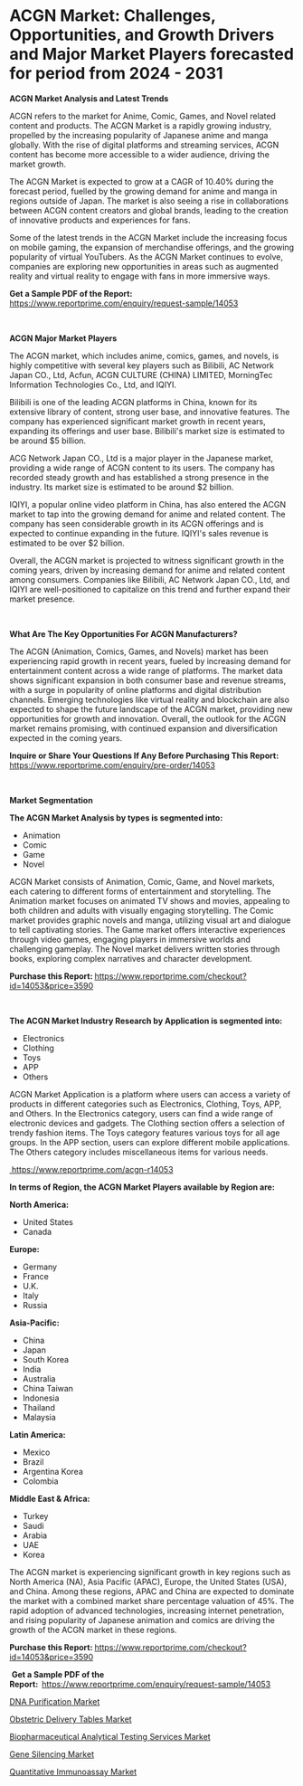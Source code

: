<p><h1>ACGN Market: Challenges, Opportunities, and Growth Drivers and Major Market Players forecasted for period from 2024 - 2031</h1></p><p><strong>ACGN Market Analysis and Latest Trends</strong></p>
<p><p>ACGN refers to the market for Anime, Comic, Games, and Novel related content and products. The ACGN Market is a rapidly growing industry, propelled by the increasing popularity of Japanese anime and manga globally. With the rise of digital platforms and streaming services, ACGN content has become more accessible to a wider audience, driving the market growth.</p><p>The ACGN Market is expected to grow at a CAGR of 10.40% during the forecast period, fuelled by the growing demand for anime and manga in regions outside of Japan. The market is also seeing a rise in collaborations between ACGN content creators and global brands, leading to the creation of innovative products and experiences for fans.</p><p>Some of the latest trends in the ACGN Market include the increasing focus on mobile gaming, the expansion of merchandise offerings, and the growing popularity of virtual YouTubers. As the ACGN Market continues to evolve, companies are exploring new opportunities in areas such as augmented reality and virtual reality to engage with fans in more immersive ways.</p></p>
<p><strong>Get a Sample PDF of the Report:&nbsp;</strong> <a href="https://www.reportprime.com/enquiry/request-sample/14053">https://www.reportprime.com/enquiry/request-sample/14053</a></p>
<p>&nbsp;</p>
<p><strong>ACGN Major Market Players</strong></p>
<p><p>The ACGN market, which includes anime, comics, games, and novels, is highly competitive with several key players such as Bilibili, AC Network Japan CO., Ltd, Acfun, ACGN CULTURE (CHINA) LIMITED, MorningTec Information Technologies Co., Ltd, and IQIYI. </p><p>Bilibili is one of the leading ACGN platforms in China, known for its extensive library of content, strong user base, and innovative features. The company has experienced significant market growth in recent years, expanding its offerings and user base. Bilibili's market size is estimated to be around $5 billion.</p><p>ACG Network Japan CO., Ltd is a major player in the Japanese market, providing a wide range of ACGN content to its users. The company has recorded steady growth and has established a strong presence in the industry. Its market size is estimated to be around $2 billion.</p><p>IQIYI, a popular online video platform in China, has also entered the ACGN market to tap into the growing demand for anime and related content. The company has seen considerable growth in its ACGN offerings and is expected to continue expanding in the future. IQIYI's sales revenue is estimated to be over $2 billion.</p><p>Overall, the ACGN market is projected to witness significant growth in the coming years, driven by increasing demand for anime and related content among consumers. Companies like Bilibili, AC Network Japan CO., Ltd, and IQIYI are well-positioned to capitalize on this trend and further expand their market presence.</p></p>
<p>&nbsp;</p>
<p><strong>What Are The Key Opportunities For ACGN Manufacturers?</strong></p>
<p><p>The ACGN (Animation, Comics, Games, and Novels) market has been experiencing rapid growth in recent years, fueled by increasing demand for entertainment content across a wide range of platforms. The market data shows significant expansion in both consumer base and revenue streams, with a surge in popularity of online platforms and digital distribution channels. Emerging technologies like virtual reality and blockchain are also expected to shape the future landscape of the ACGN market, providing new opportunities for growth and innovation. Overall, the outlook for the ACGN market remains promising, with continued expansion and diversification expected in the coming years.</p></p>
<p><strong>Inquire or Share Your Questions If Any Before Purchasing This Report:</strong> <a href="https://www.reportprime.com/enquiry/pre-order/14053">https://www.reportprime.com/enquiry/pre-order/14053</a></p>
<p>&nbsp;</p>
<p><strong>Market Segmentation</strong></p>
<p><strong>The ACGN Market Analysis by types is segmented into:</strong></p>
<p><ul><li>Animation</li><li>Comic</li><li>Game</li><li>Novel</li></ul></p>
<p><p>ACGN Market consists of Animation, Comic, Game, and Novel markets, each catering to different forms of entertainment and storytelling. The Animation market focuses on animated TV shows and movies, appealing to both children and adults with visually engaging storytelling. The Comic market provides graphic novels and manga, utilizing visual art and dialogue to tell captivating stories. The Game market offers interactive experiences through video games, engaging players in immersive worlds and challenging gameplay. The Novel market delivers written stories through books, exploring complex narratives and character development.</p></p>
<p><strong>Purchase this Report:&nbsp;</strong><a href="https://www.reportprime.com/checkout?id=14053&price=3590">https://www.reportprime.com/checkout?id=14053&price=3590</a></p>
<p>&nbsp;</p>
<p><strong>The ACGN Market Industry Research by Application is segmented into:</strong></p>
<p><ul><li>Electronics</li><li>Clothing</li><li>Toys</li><li>APP</li><li>Others</li></ul></p>
<p><p>ACGN Market Application is a platform where users can access a variety of products in different categories such as Electronics, Clothing, Toys, APP, and Others. In the Electronics category, users can find a wide range of electronic devices and gadgets. The Clothing section offers a selection of trendy fashion items. The Toys category features various toys for all age groups. In the APP section, users can explore different mobile applications. The Others category includes miscellaneous items for various needs.</p></p>
<p><a href="https://www.reportprime.com/acgn-r14053">&nbsp;https://www.reportprime.com/acgn-r14053</a></p>
<p><strong>In terms of Region, the ACGN Market Players available by Region are:</strong></p>
<p>
    <p> <strong> North America: </strong>
        <ul>
            <li>United States</li>
            <li>Canada</li>
        </ul>
        </p> 
    <p> <strong> Europe: </strong>
        <ul>
            <li>Germany</li>
            <li>France</li>
            <li>U.K.</li>
            <li>Italy</li>
            <li>Russia</li>
        </ul>
        </p> 
    <p> <strong> Asia-Pacific: </strong>
        <ul>
            <li>China</li>
            <li>Japan</li>
            <li>South Korea</li>
            <li>India</li>
            <li>Australia</li>
            <li>China Taiwan</li>
            <li>Indonesia</li>
            <li>Thailand</li>
            <li>Malaysia</li>
        </ul>
        </p> 
    <p> <strong> Latin America: </strong>
        <ul>
            <li>Mexico</li>
            <li>Brazil</li>
            <li>Argentina Korea</li>
            <li>Colombia</li>
        </ul>
        </p> 
    <p> <strong> Middle East & Africa: </strong>
        <ul>
            <li>Turkey</li>
            <li>Saudi</li>
            <li>Arabia</li>
            <li>UAE</li>
            <li>Korea</li>
        </ul>
    </p>
    </p>
<p><p>The ACGN market is experiencing significant growth in key regions such as North America (NA), Asia Pacific (APAC), Europe, the United States (USA), and China. Among these regions, APAC and China are expected to dominate the market with a combined market share percentage valuation of 45%. The rapid adoption of advanced technologies, increasing internet penetration, and rising popularity of Japanese animation and comics are driving the growth of the ACGN market in these regions.</p></p>
<p><strong>Purchase this Report: </strong><a href="https://www.reportprime.com/checkout?id=14053&price=3590">https://www.reportprime.com/checkout?id=14053&price=3590</a></p>
<p>&nbsp;<strong>Get a Sample PDF of the Report:&nbsp;&nbsp;</strong><a href="https://www.reportprime.com/enquiry/request-sample/14053">https://www.reportprime.com/enquiry/request-sample/14053</a></p>
<p><strong></strong></p>
<p><p><a href="https://github.com/Krdamani25/Market-Research-Report-List-2/blob/main/dna-purification-market.md">DNA Purification Market</a></p><p><a href="https://medium.com/@mayekuhic78/obstetric-delivery-tables-market-industry-trends-and-forecast-for-period-from-2024-to-2031-95cb999f74ec">Obstetric Delivery Tables Market</a></p><p><a href="https://github.com/lbird53714/Market-Research-Report-List-6/blob/main/biopharmaceutical-analytical-testing-services-market.md">Biopharmaceutical Analytical Testing Services Market</a></p><p><a href="https://github.com/ohumlzho95/Market-Research-Report-List-1/blob/main/gene-silencing-market.md">Gene Silencing Market</a></p><p><a href="https://github.com/lizaRempel/Market-Research-Report-List-1/blob/main/quantitative-immunoassay-market.md">Quantitative Immunoassay Market</a></p></p>